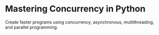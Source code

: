 # Mastering Concurrency in Python

Create faster programs using concurrency, asynchronous, multithreading, and parallel programming.

